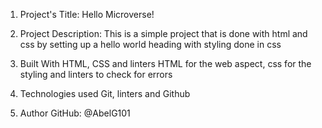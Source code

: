 1. Project's Title: Hello Microverse!

2. Project Description:
	This is a simple project that is done with html and css by setting up a hello world heading with styling done in css
3. Built With
	HTML, CSS and linters
HTML for the web aspect, css for the styling and linters to check for errors
4. Technologies used
         Git, linters and Github

5. Author
	GitHub: @AbelG101
